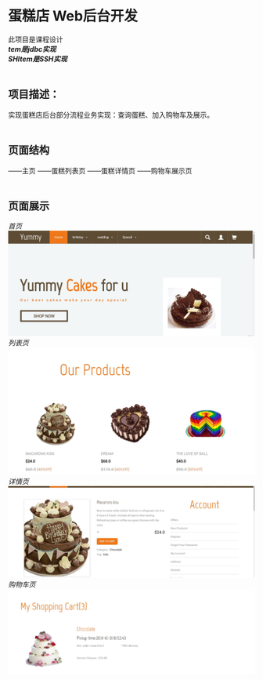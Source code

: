# 蛋糕店   Web后台开发
此项目是课程设计<br/>
***tem是jdbc实现***<br/>
***SHItem是SSH实现***
<br/>
<br/>

## 项目描述：
实现蛋糕店后台部分流程业务实现：查询蛋糕、加入购物车及展示。
<br/>
<br/>

## 页面结构
——主页
——蛋糕列表页
——蛋糕详情页
——购物车展示页
<br/>
<br/>

## 页面展示
*首页*
![index](https://github.com/liangyaru/java/blob/master/pic/2.jpg)
*列表页*
![products](https://github.com/liangyaru/java/blob/master/pic/3.jpg)
*详情页*
![single](https://github.com/liangyaru/java/blob/master/pic/1.jpg)
*购物车页*
![cart](https://github.com/liangyaru/java/blob/master/pic/4.jpg)

